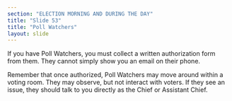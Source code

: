 ```yaml
---
section: "ELECTION MORNING AND DURING THE DAY"
title: "Slide 53"
title: "Poll Watchers"
layout: slide
---
```


If you have Poll Watchers, you must collect a written authorization form from them. They cannot simply show you an email on their phone.

Remember that once authorized, Poll Watchers may move around within a voting room. They may observe, but not interact with voters. If they see an issue, they should talk to you directly as the Chief or Assistant Chief.




